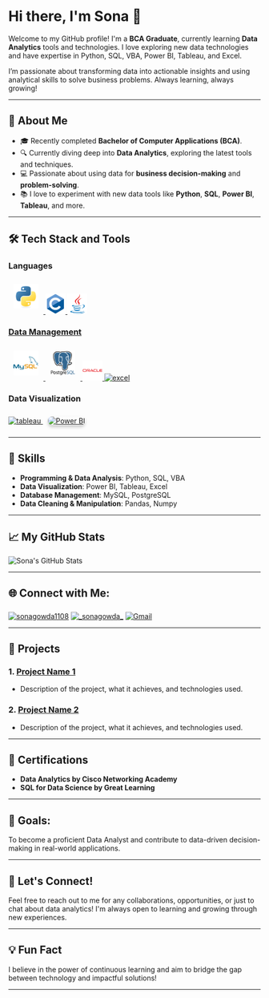 # Hi there, I'm Sona 👋

Welcome to my GitHub profile! I'm a  **BCA Graduate**, currently learning **Data Analytics** tools and technologies. I love exploring new data technologies and have expertise in Python, SQL, VBA, Power BI, Tableau, and Excel.

I’m passionate about transforming data into actionable insights and using analytical skills to solve business problems. Always learning, always growing!

---
## 🌱 **About Me**

- 🎓 Recently completed **Bachelor of Computer Applications (BCA)**.
- 🔍 Currently diving deep into **Data Analytics**, exploring the latest tools and techniques.
- 💻 Passionate about using data for **business decision-making** and **problem-solving**.
- 📚 I love to experiment with new data tools like **Python**, **SQL**, **Power BI**, **Tableau**, and more.

---

## 🛠️ **Tech Stack and Tools**

### **Languages**
<p align="left">
  <a href="https://www.python.org" target="_blank" rel="noreferrer">
    <img src="https://raw.githubusercontent.com/devicons/devicon/master/icons/python/python-original.svg" alt="python" width="50" height="50" style="margin: 10px;"/>
  </a>
<a href="https://www.cprogramming.com/" target="_blank" rel="noreferrer">
  <img src="https://raw.githubusercontent.com/devicons/devicon/master/icons/c/c-original.svg" alt="c" width="40" height="40"/>
</a>
  <a href="https://www.java.com" target="_blank" rel="noreferrer"> 
    <img src="https://raw.githubusercontent.com/devicons/devicon/master/icons/java/java-original.svg" alt="java" width="40" height="40"/>  


  </p>



### **Data Management**
<p align="left">
  <a href="https://www.mysql.com/" target="_blank" rel="noreferrer">
    <img src="https://raw.githubusercontent.com/devicons/devicon/master/icons/mysql/mysql-original-wordmark.svg" alt="mysql" width="50" height="50" style="margin: 10px;"/>
  </a>
  <a href="https://www.postgresql.org/" target="_blank" rel="noreferrer">
    <img src="https://raw.githubusercontent.com/devicons/devicon/master/icons/postgresql/postgresql-original-wordmark.svg" alt="postgresql" width="50" height="50" style="margin: 10px;"/>
  </a>
   <a href="https://www.oracle.com/" target="_blank" rel="noreferrer"> 
    <img src="https://raw.githubusercontent.com/devicons/devicon/master/icons/oracle/oracle-original.svg" alt="oracle" width="40" height="40"/>
  </a>
  <a href="https://www.microsoft.com/en-us/microsoft-365/excel" target="_blank" rel="noreferrer">
    <img src="https://cdn-icons-png.flaticon.com/512/732/732220.png" alt="excel" width="40" height="40"/>
  </a>
</p>

### **Data Visualization**
<p align="left">
  <a href="https://www.tableau.com/" target="_blank" rel="noreferrer">
    <img src="https://cdn.worldvectorlogo.com/logos/tableau-software.svg" alt="tableau" width="40" height="40"/>
  </a>
<a href="https://powerbi.microsoft.com/" target="_blank" rel="noreferrer">
  <img src="https://upload.wikimedia.org/wikipedia/commons/c/cf/New_Power_BI_Logo.svg" alt="Power BI" width="50" height="50" style="margin: 10px; border-radius: 8px; box-shadow: 0px 4px 6px rgba(0, 0, 0, 0.2);"/>
</a>
</p>

---

## 💼 **Skills**

- **Programming & Data Analysis**: Python, SQL, VBA
- **Data Visualization**: Power BI, Tableau, Excel
- **Database Management**: MySQL, PostgreSQL
- **Data Cleaning & Manipulation**: Pandas, Numpy

---

## 📈 **My GitHub Stats**

![Sona's GitHub Stats](https://github-readme-stats.vercel.app/api?username=SonaGowda1108&show_icons=true&count_private=true&hide_title=true&hide=prs&hide_border=true&theme=radical)

---

## 🌐 **Connect with Me:**
<h3 align="left"> </h3>
<p align="left">
<a href="https://linkedin.com/in/sonagowda1108" target="blank"><img align="center" src="https://raw.githubusercontent.com/rahuldkjain/github-profile-readme-generator/master/src/images/icons/Social/linked-in-alt.svg" alt="sonagowda1108" height="30" width="40" /></a>
<a href="https://instagram.com/_sonagowda_" target="blank"><img align="center" src="https://raw.githubusercontent.com/rahuldkjain/github-profile-readme-generator/master/src/images/icons/Social/instagram.svg" alt="_sonagowda_" height="30" width="40" /></a>
<a href="mailto:sonagowda1108@gmail.com" target="_blank">
<img align="center" src="https://upload.wikimedia.org/wikipedia/commons/4/4e/Gmail_Icon.png" alt="Gmail" height="30" width="40" />
</a>

</p>

  ---
  
## 📂 **Projects**

### 1. **[Project Name 1](link-to-project-1)**  
- Description of the project, what it achieves, and technologies used.

### 2. **[Project Name 2](link-to-project-2)**  
- Description of the project, what it achieves, and technologies used.

---

## 📝 **Certifications**

- **Data Analytics by Cisco Networking Academy** 
- **SQL for Data Science by Great Learning**

---

## 🎯 **Goals:**
  To become a proficient Data Analyst and contribute to data-driven decision-making in real-world applications.

  ---

## 💬 **Let's Connect!**

Feel free to reach out to me for any collaborations, opportunities, or just to chat about data analytics! I'm always open to learning and growing through new experiences.

---

## 💡 Fun Fact  
I believe in the power of continuous learning and aim to bridge the gap between technology and impactful solutions!  

---

